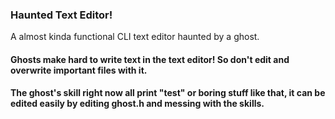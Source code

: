 ### Haunted Text Editor! 

A almost kinda functional CLI text editor haunted by a ghost.

#### Ghosts make hard to write text in the text editor! So don't edit and overwrite important files with it.


#### The ghost's skill right now all print "test" or boring stuff like that, it can be edited easily by editing ghost.h and messing with the skills.
